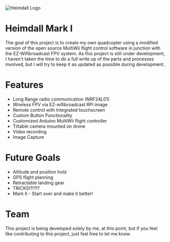 ![Heimdall Logo](https://github.com/csteamengine/heimdall-mk1/blob/master/heimdalllogo.png)
# Heimdall Mark I
The goal of this project is to create my own quadcopter using a modified version of the open source MultiWii flight control software in junction with the EZ-Wifibroadcast FPV system. As this project is still under development, I haven't taken the time to do a full write up of the parts and processes involved, but I will try to keep it as updated as possible during development.

# Features
* Long Range radio communication (NRF24L01)
* Wireless FPV via EZ-wifibroadcast RPi image
* Remote control with Integrated touchscreen
* Custom Button Functionality
* Customized Arduino MultiWii flight controller
* Tiltable camera mounted on drone
* Video recording
* Image Capture

# Future Goals
* Altitude and position hold
* GPS flight planning
* Retractable landing gear
* TRICKS!?!?!?
* Mark II - Start over and make it better!

# Team
This project is being developed solely by me, at this point, but if you feel like contributing to this project, just feel free to let me know.
